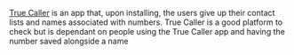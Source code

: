 [True Caller](https://www.truecaller.com/search/) is an app that, upon installing, the users give up their contact lists and names associated with numbers. True Caller is a good platform to check but is dependant on people using the True Caller app and having the number saved alongside a name